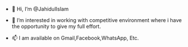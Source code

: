 - 👋 Hi, I’m @JahidulIslam
- 👀 I’m interested in working with competitive environment where i have the opportunity to give my full effort.

- 📫 I am available on Gmail,Facebook,WhatsApp, Etc.

<!---
JahidulIslamSQA/JahidulIslamSQA is a ✨ special ✨ repository because its `README.md` (this file) appears on your GitHub profile.
You can click the Preview link to take a look at your changes.
--->

